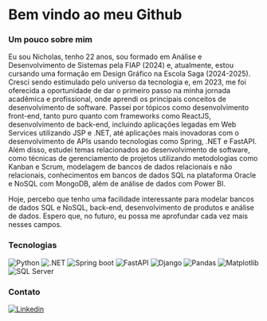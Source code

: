 # Bem vindo ao meu Github #

### Um pouco sobre mim ###

Eu sou Nicholas, tenho 22 anos, sou formado em Análise e Desenvolvimento de Sistemas pela FIAP (2024) e, atualmente, estou cursando uma formação em Design Gráfico na Escola Saga (2024-2025). Cresci sendo estimulado pelo universo da tecnologia e, em 2023, me foi oferecida a oportunidade de dar o primeiro passo na minha jornada acadêmica e profissional, onde aprendi os principais conceitos de desenvolvimento de software. Passei por tópicos como desenvolvimento front-end, tanto puro quanto com frameworks como ReactJS, desenvolvimento de back-end, incluindo aplicações legadas em Web Services utilizando JSP e .NET, até aplicações mais inovadoras com o desenvolvimento de APIs usando tecnologias como Spring, .NET e FastAPI. Além disso, estudei temas relacionados ao desenvolvimento de software, como técnicas de gerenciamento de projetos utilizando metodologias como Kanban e Scrum, modelagem de bancos de dados relacionais e não relacionais, conhecimentos em bancos de dados SQL na plataforma Oracle e NoSQL com MongoDB, além de análise de dados com Power BI.

Hoje, percebo que tenho uma facilidade interessante para modelar bancos de dados SQL e NoSQL, back-end, desenvolvimento de produtos e análise de dados. Espero que, no futuro, eu possa me aprofundar cada vez mais nesses campos.

### Tecnologias ###
![Python](https://img.shields.io/badge/python-3670A0?style=for-the-badge&logo=python&logoColor=ffdd54)
![.NET](https://img.shields.io/badge/-.NET%206.0-blueviolet)
![Spring boot](https://img.shields.io/badge/SpringBoot-6DB33F?style=flat-square&logo=Spring&logoColor=white)
![FastAPI](https://img.shields.io/badge/FastAPI-005571?style=for-the-badge&logo=fastapi)
![Django](https://img.shields.io/badge/Django-092E20?style=for-the-badge&logo=django&logoColor=green)
![Pandas](https://img.shields.io/badge/-Pandas-333333?style=flat&logo=pandas)
![Matplotlib](https://img.shields.io/badge/-Matplotlib-000000?style=flat&logo=python)
![SQL Server](https://img.shields.io/badge/Microsoft_SQL_Server-CC2927)

### Contato ###
[![Linkedin](https://img.shields.io/badge/LinkedIn-0077B5?style=for-the-badge&logo=linkedin&logoColor=white)](https://www.linkedin.com/in/nicholas-mangussi/)

